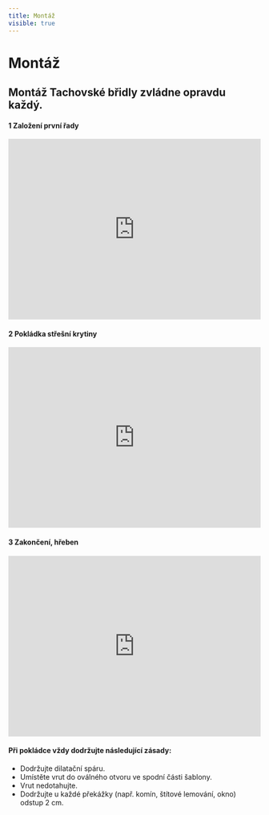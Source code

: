 ```yaml
---
title: Montáž
visible: true
---
```


# Montáž
## Montáž Tachovské břidly zvládne opravdu každý.

#### 1 Založení první řady

<iframe width="100%" height="360" src="https://www.youtube.com/embed/k1TevwQ_5tg" frameborder="0" allowfullscreen></iframe>

#### 2 Pokládka střešní krytiny

<iframe width="100%" height="360" src="https://www.youtube.com/embed/V0MtRRXhpFA" frameborder="0" allowfullscreen></iframe>

#### 3 Zakončení, hřeben

<iframe width="100%" height="360" src="https://www.youtube.com/embed/Rzk7M5HjYfk" frameborder="0" allowfullscreen></iframe>

#### Při pokládce vždy dodržujte následující zásady:

* Dodržujte dilatační spáru.
* Umístěte vrut do oválného otvoru ve spodní části šablony.
* Vrut nedotahujte.
* Dodržujte u každé překážky (např. komín, štítové lemování, okno) odstup 2 cm.